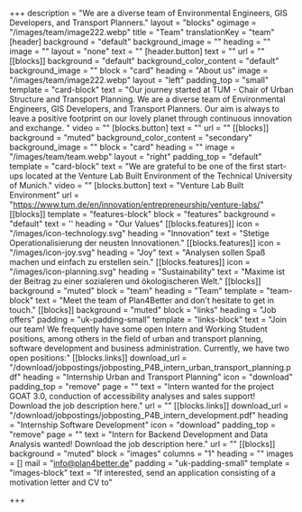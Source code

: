 +++
description = "We are a diverse team of Environmental Engineers, GIS Developers, and Transport Planners."
layout = "blocks"
ogimage = "/images/team/image222.webp"
title = "Team"
translationKey = "team"
[header]
background = "default"
background_image = ""
heading = ""
image = ""
layout = "none"
text = ""
[header.button]
text = ""
url = ""
[[blocks]]
background = "default"
background_color_content = "default"
background_image = ""
block = "card"
heading = "About us"
image = "/images/team/image222.webp"
layout = "left"
padding_top = "small"
template = "card-block"
text = "Our journey started at TUM - Chair of Urban Structure and Transport Planning. We are a diverse team of Environmental Engineers, GIS Developers, and Transport Planners. Our aim is always to leave a positive footprint on our lovely planet through continuous innovation and exchange. "
video = ""
[blocks.button]
text = ""
url = ""
[[blocks]]
background = "muted"
background_color_content = "secondary"
background_image = ""
block = "card"
heading = ""
image = "/images/team/team.webp"
layout = "right"
padding_top = "default"
template = "card-block"
text = "We are grateful to be one of the first start-ups located at the Venture Lab Built Environment of the Technical University of Munich."
video = ""
[blocks.button]
text = "Venture Lab Built Environment"
url = "https://www.tum.de/en/innovation/entrepreneurship/venture-labs/"
[[blocks]]
template = "features-block"
block = "features"
background = "default"
text = ''
heading = "Our Values"
[[blocks.features]]
icon = "/images/icon-technology.svg"
heading = "Innovation"
text = "Stetige Operationalisierung der neusten Innovationen."
[[blocks.features]]
icon = "/images/icon-joy.svg"
heading = "Joy"
text = "Analysen sollen Spaß machen und einfach zu erstellen sein."
[[blocks.features]]
icon = "/images/icon-planning.svg"
heading = "Sustainability"
text = "Maxime ist der Beitrag zu einer sozialeren und ökologischeren Welt."
[[blocks]]
background = "muted"
block = "team"
heading = "Team"
template = "team-block"
text = "Meet the team of Plan4Better and don't hesitate to get in touch."
[[blocks]]
background = "muted"
block = "links"
heading = "Job offers"
padding = "uk-padding-small"
template = "links-block"
text = "Join our team! We frequently have some open Intern and Working Student positions, among others in the field of urban and transport planning, software development and business administration. Currently, we have two open positions:"
[[blocks.links]]
download_url = "/download/jobpostings/jobposting_P4B_intern_urban_transport_planning.pdf"
heading = "Internship Urban and Transport Planning"
icon = "download"
padding_top = "remove"
page = ""
text = "Intern wanted for the project GOAT 3.0, conduction of accessibility analyses and sales support! Download the job description here."
url = ""
[[blocks.links]]
download_url = "/download/jobpostings/jobposting_P4B_intern_development.pdf"
heading = "Internship Software Development"
icon = "download"
padding_top = "remove"
page = ""
text = "Intern for Backend Development and Data Analysis wanted! Download the job description here."
url = ""
[[blocks]]
background = "muted"
block = "images"
columns = "1"
heading = ""
images = []
mail = "info@plan4better.de"
padding = "uk-padding-small"
template = "images-block"
text = "If interested, send an application consisting of a motivation letter and CV to"

+++
